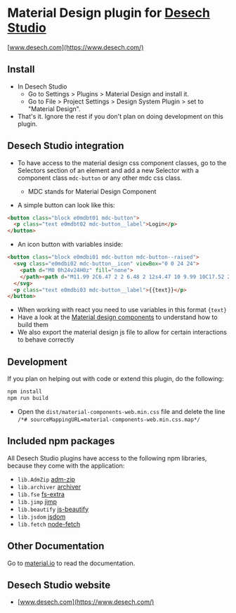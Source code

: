 # Material Design plugin for [Desech Studio](https://www.desech.com/)

[www.desech.com](https://www.desech.com/)

## Install

- In Desech Studio
  - Go to Settings > Plugins > Material Design and install it.
  - Go to File > Project Settings > Design System Plugin > set to "Material Design".
- That's it. Ignore the rest if you don't plan on doing development on this plugin.

## Desech Studio integration

- To have access to the material design css component classes, go to the Selectors section of an element and add a new Selector with a component class `mdc-button` or any other mdc css class.
  - MDC stands for Material Design Component

- A simple button can look like this:

```html
<button class="block e0mdbt01 mdc-button">
  <p class="text e0mdbt02 mdc-button__label">Login</p>
</button>
```

- An icon button with variables inside:

```html
<button class="block e0mdbi01 mdc-button mdc-button--raised">
  <svg class="e0mdbi02 mdc-button__icon" viewBox="0 0 24 24">
    <path d="M0 0h24v24H0z" fill="none">
    </path><path d="M11.99 2C6.47 2 2 6.48 2 12s4.47 10 9.99 10C17.52 22 22 17.52 22 12S17.52 2 11.99 2zm4.24 16L12 15.45 7.77 18l1.12-4.81-3.73-3.23 4.92-.42L12 5l1.92 4.53 4.92.42-3.73 3.23L16.23 18z"></path>
  </svg>
  <p class="text e0mdbi03 mdc-button__label">{{text}}</p>
</button>
```

- When working with react you need to use variables in this format `{text}`
- Have a look at the [Material design components](https://material.io/components?platform=web) to understand how to build them
- We also export the material design js file to allow for certain interactions to behave correctly

## Development

If you plan on helping out with code or extend this plugin, do the following:

```sh
npm install
npm run build
```

- Open the `dist/material-components-web.min.css` file and delete the line `/*# sourceMappingURL=material-components-web.min.css.map*/`

## Included npm packages

All Desech Studio plugins have access to the following npm libraries, because they come with the application:
- `lib.AdmZip` [adm-zip](https://www.npmjs.com/package/adm-zip)
- `lib.archiver` [archiver](https://www.npmjs.com/package/archiver)
- `lib.fse` [fs-extra](https://www.npmjs.com/package/fs-extra)
- `lib.jimp` [jimp](https://www.npmjs.com/package/jimp)
- `lib.beautify` [js-beautify](https://www.npmjs.com/package/js-beautify)
- `lib.jsdom` [jsdom](https://www.npmjs.com/package/jsdom)
- `lib.fetch` [node-fetch](https://www.npmjs.com/package/node-fetch)

## Other Documentation

Go to [material.io](https://material.io/components?platform=web) to read the documentation.

## Desech Studio website

 - [www.desech.com](https://www.desech.com/)
